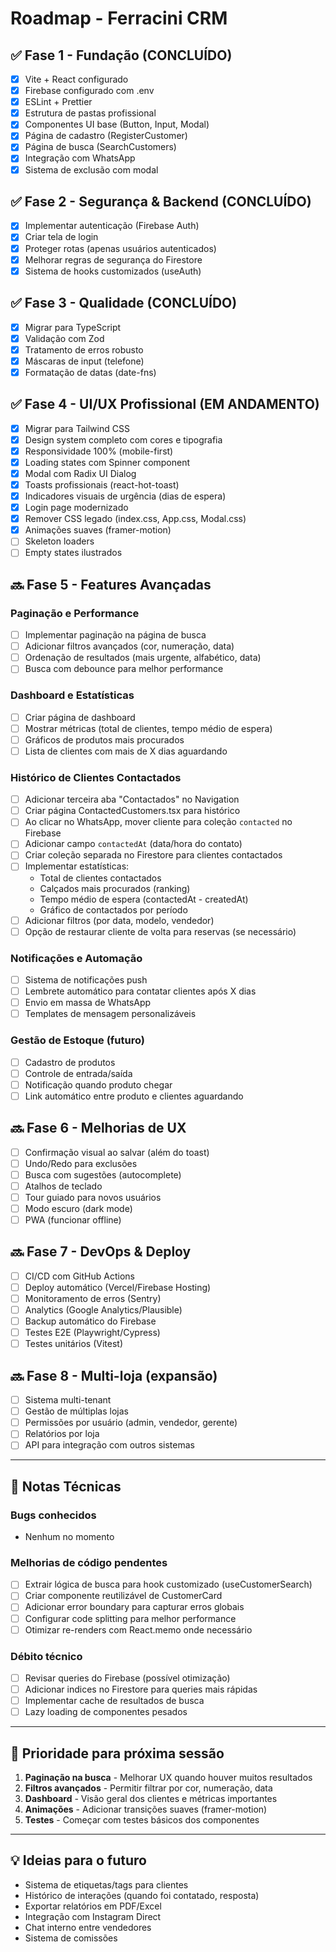 # Roadmap - Ferracini CRM

## ✅ Fase 1 - Fundação (CONCLUÍDO)

- [x] Vite + React configurado
- [x] Firebase configurado com .env
- [x] ESLint + Prettier
- [x] Estrutura de pastas profissional
- [x] Componentes UI base (Button, Input, Modal)
- [x] Página de cadastro (RegisterCustomer)
- [x] Página de busca (SearchCustomers)
- [x] Integração com WhatsApp
- [x] Sistema de exclusão com modal

## ✅ Fase 2 - Segurança & Backend (CONCLUÍDO)

- [x] Implementar autenticação (Firebase Auth)
- [x] Criar tela de login
- [x] Proteger rotas (apenas usuários autenticados)
- [x] Melhorar regras de segurança do Firestore
- [x] Sistema de hooks customizados (useAuth)

## ✅ Fase 3 - Qualidade (CONCLUÍDO)

- [x] Migrar para TypeScript
- [x] Validação com Zod
- [x] Tratamento de erros robusto
- [x] Máscaras de input (telefone)
- [x] Formatação de datas (date-fns)

## ✅ Fase 4 - UI/UX Profissional (EM ANDAMENTO)

- [x] Migrar para Tailwind CSS
- [x] Design system completo com cores e tipografia
- [x] Responsividade 100% (mobile-first)
- [x] Loading states com Spinner component
- [x] Modal com Radix UI Dialog
- [x] Toasts profissionais (react-hot-toast)
- [x] Indicadores visuais de urgência (dias de espera)
- [x] Login page modernizado
- [x] Remover CSS legado (index.css, App.css, Modal.css)
- [x] Animações suaves (framer-motion)
- [ ] Skeleton loaders
- [ ] Empty states ilustrados

## 🔜 Fase 5 - Features Avançadas

### Paginação e Performance

- [ ] Implementar paginação na página de busca
- [ ] Adicionar filtros avançados (cor, numeração, data)
- [ ] Ordenação de resultados (mais urgente, alfabético, data)
- [ ] Busca com debounce para melhor performance

### Dashboard e Estatísticas

- [ ] Criar página de dashboard
- [ ] Mostrar métricas (total de clientes, tempo médio de espera)
- [ ] Gráficos de produtos mais procurados
- [ ] Lista de clientes com mais de X dias aguardando

### Histórico de Clientes Contactados

- [ ] Adicionar terceira aba "Contactados" no Navigation
- [ ] Criar página ContactedCustomers.tsx para histórico
- [ ] Ao clicar no WhatsApp, mover cliente para coleção `contacted` no Firebase
- [ ] Adicionar campo `contactedAt` (data/hora do contato)
- [ ] Criar coleção separada no Firestore para clientes contactados
- [ ] Implementar estatísticas:
  - Total de clientes contactados
  - Calçados mais procurados (ranking)
  - Tempo médio de espera (contactedAt - createdAt)
  - Gráfico de contactados por período
- [ ] Adicionar filtros (por data, modelo, vendedor)
- [ ] Opção de restaurar cliente de volta para reservas (se necessário)

### Notificações e Automação

- [ ] Sistema de notificações push
- [ ] Lembrete automático para contatar clientes após X dias
- [ ] Envio em massa de WhatsApp
- [ ] Templates de mensagem personalizáveis

### Gestão de Estoque (futuro)

- [ ] Cadastro de produtos
- [ ] Controle de entrada/saída
- [ ] Notificação quando produto chegar
- [ ] Link automático entre produto e clientes aguardando

## 🔜 Fase 6 - Melhorias de UX

- [ ] Confirmação visual ao salvar (além do toast)
- [ ] Undo/Redo para exclusões
- [ ] Busca com sugestões (autocomplete)
- [ ] Atalhos de teclado
- [ ] Tour guiado para novos usuários
- [ ] Modo escuro (dark mode)
- [ ] PWA (funcionar offline)

## 🔜 Fase 7 - DevOps & Deploy

- [ ] CI/CD com GitHub Actions
- [ ] Deploy automático (Vercel/Firebase Hosting)
- [ ] Monitoramento de erros (Sentry)
- [ ] Analytics (Google Analytics/Plausible)
- [ ] Backup automático do Firebase
- [ ] Testes E2E (Playwright/Cypress)
- [ ] Testes unitários (Vitest)

## 🔜 Fase 8 - Multi-loja (expansão)

- [ ] Sistema multi-tenant
- [ ] Gestão de múltiplas lojas
- [ ] Permissões por usuário (admin, vendedor, gerente)
- [ ] Relatórios por loja
- [ ] API para integração com outros sistemas

---

## 📝 Notas Técnicas

### Bugs conhecidos

- Nenhum no momento

### Melhorias de código pendentes

- [ ] Extrair lógica de busca para hook customizado (useCustomerSearch)
- [ ] Criar componente reutilizável de CustomerCard
- [ ] Adicionar error boundary para capturar erros globais
- [ ] Configurar code splitting para melhor performance
- [ ] Otimizar re-renders com React.memo onde necessário

### Débito técnico

- [ ] Revisar queries do Firebase (possível otimização)
- [ ] Adicionar indices no Firestore para queries mais rápidas
- [ ] Implementar cache de resultados de busca
- [ ] Lazy loading de componentes pesados

---

## 🎯 Prioridade para próxima sessão

1. **Paginação na busca** - Melhorar UX quando houver muitos resultados
2. **Filtros avançados** - Permitir filtrar por cor, numeração, data
3. **Dashboard** - Visão geral dos clientes e métricas importantes
4. **Animações** - Adicionar transições suaves (framer-motion)
5. **Testes** - Começar com testes básicos dos componentes

---

## 💡 Ideias para o futuro

- Sistema de etiquetas/tags para clientes
- Histórico de interações (quando foi contatado, resposta)
- Exportar relatórios em PDF/Excel
- Integração com Instagram Direct
- Chat interno entre vendedores
- Sistema de comissões
